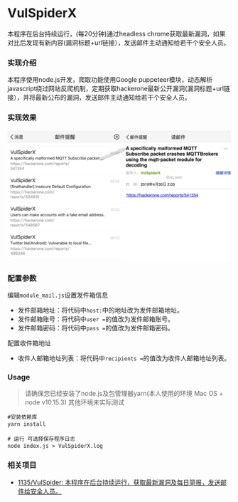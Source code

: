 # VulSpiderX

本程序在后台持续运行，(每20分钟)通过headless chrome获取最新漏洞，如果对比后发现有新内容(漏洞标题+url链接），发送邮件主动通知给若干个安全人员。

### 实现介绍

本程序使用node.js开发，爬取功能使用Google puppeteer模块，动态解析javascript绕过网站反爬机制，定期获取hackerone最新公开漏洞(漏洞标题+url链接），并将最新公布的漏洞，发送邮件主动通知给若干个安全人员。

### 实现效果

![all](https://github.com/1135/notes/blob/master/imgs/vulspiderX.png?raw=true)


### 配置参数

编辑`module_mail.js`设置发件箱信息
* 发件邮箱地址：将代码中`host:`中的地址改为发件邮箱地址。
* 发件邮箱账号：将代码中`user =`的值改为发件邮箱账号。
* 发件邮箱密码：将代码中`pass =`的值改为发件邮箱密码。

配置收件箱地址
* 收件人邮箱地址列表：将代码中`recipients =`的值改为收件人邮箱地址列表。

### Usage

>请确保您已经安装了node.js及包管理器yarn(本人使用的环境 Mac OS + node v10.15.3) 其他环境未实际测试

```
#安装依赖库
yarn install

# 运行 可选择保存程序日志
node index.js > VulSpiderX.log
```


### 相关项目

* [1135/VulSpider: 本程序在后台持续运行，获取最新漏洞及每日简报，发送邮件给安全人员。](https://github.com/1135/VulSpider)
